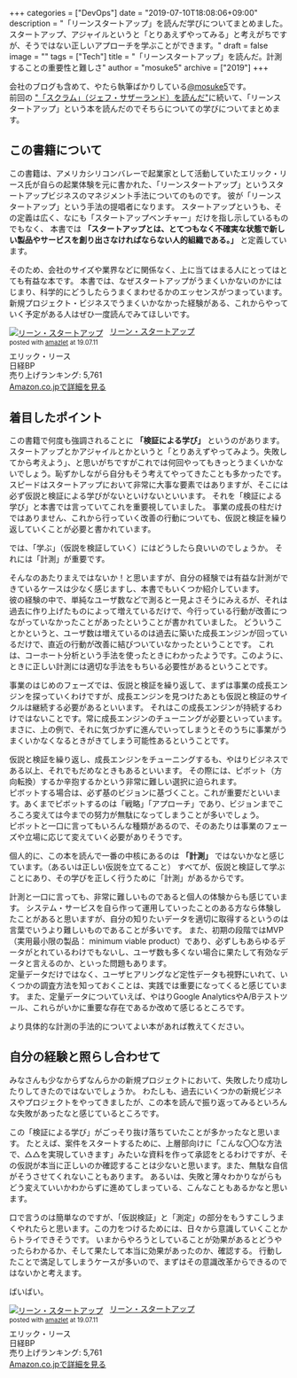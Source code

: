 +++
categories = ["DevOps"]
date = "2019-07-10T18:08:06+09:00"
description = "「リーンスタートアップ」を読んだ学びについてまとめました。スタートアップ、アジャイルというと「とりあえずやってみる」と考えがちですが、そうではない正しいアプローチを学ぶことができます。"
draft = false
image = ""
tags = ["Tech"]
title = "「リーンスタートアップ」を読んだ。計測することの重要性と難しさ"
author = "mosuke5"
archive = ["2019"]
+++

会社のブログも含めて、やたら執筆ばかりしている[@mosuke5](https://twitter.com/mosuke5)です。  
前回の ["「スクラム」（ジェフ・サザーランド）を読んだ"](/entry/2019/06/30/scram/)に続いて、「リーンスタートアップ」という本を読んだのでそちらについての学びについてまとめます。

## この書籍について
この書籍は、アメリカシリコンバレーで起業家として活動していたエリック・リース氏が自らの起業体験を元に書かれた、「リーンスタートアップ」というスタートアップビジネスのマネジメント手法についてのものです。
彼が「リーンスタートアップ」という手法の提唱者になります。
スタートアップというも、その定義は広く、なにも「スタートアップベンチャー」だけを指し示しているものでもなく、
本書では **「スタートアップとは、とてつもなく不確実な状態で新しい製品やサービスを創り出さなければならない人的組織である。」** と定義しています。

そのため、会社のサイズや業界などに関係なく、上に当てはまる人にとってはとても有益な本です。
本書では、なぜスタートアップがうまくいかないのかにはじまり、科学的にどうしたらうまくまわせるかのエッセンスがつまっています。
新規プロジェクト・ビジネスでうまくいかなかった経験がある、これからやっていく予定がある人はぜひ一度読んでみてほしいです。

<!--more-->

<div class="amazlet-box" style="margin-bottom:0px;"><div class="amazlet-image" style="float:left;margin:0px 12px 1px 0px;"><a href="https://amzn.to/2S5PeJk" name="amazletlink" target="_blank"><img src="https://images-fe.ssl-images-amazon.com/images/I/51bOkHsFFlL._SL160_.jpg" alt="リーン・スタートアップ" style="border: none;" /></a></div><div class="amazlet-info" style="line-height:120%; margin-bottom: 10px"><div class="amazlet-name" style="margin-bottom:10px;line-height:120%"><a href="https://amzn.to/2S5PeJk" name="amazletlink" target="_blank">リーン・スタートアップ</a><div class="amazlet-powered-date" style="font-size:80%;margin-top:5px;line-height:120%">posted with <a href="http://www.amazlet.com/" title="amazlet" target="_blank">amazlet</a> at 19.07.11</div></div><div class="amazlet-detail">エリック・リース <br />日経BP <br />売り上げランキング: 5,761<br /></div><div class="amazlet-sub-info" style="float: left;"><div class="amazlet-link" style="margin-top: 5px"><a href="https://amzn.to/2S5PeJk" name="amazletlink" target="_blank">Amazon.co.jpで詳細を見る</a></div></div></div><div class="amazlet-footer" style="clear: left"></div></div>


## 着目したポイント
この書籍で何度も強調されることに **「検証による学び」** というのがあります。
スタートアップとかアジャイルとかというと「とりあえずやってみよう。失敗してから考えよう」、と思いがちですがこれでは何回やってもきっとうまくいかないでしょう。恥ずかしながら自分もそう考えてやってきたことも多かったです。  
スピードはスタートアップにおいて非常に大事な要素ではありますが、そこには必ず仮説と検証による学びがないといけないといいます。
それを「検証による学び」と本書では言っていてこれを重要視していました。
事業の成長の柱だけではありません、これから行っていく改善の行動についても、仮説と検証を繰り返していくことが必要と書かれています。

では、「学ぶ」（仮説を検証していく）にはどうしたら良いいのでしょうか。
それには「計測」が重要です。

そんなのあたりまえではないか！と思いますが、自分の経験では有益な計測ができているケースは少なく感じますし、本書でもいくつか紹介しています。  
彼の経験の中で、単純なユーザ数などで測ると一見よさそうにみえるが、それは過去に作り上げたものによって増えているだけで、今行っている行動が改善につながっていなかったことがあったということが書かれていました。
どういうことかというと、ユーザ数は増えているのは過去に築いた成長エンジンが回っているだけで、直近の行動が改善に結びついていなかったということです。
これは、コーホート分析という手法を使ったときにわかったようです。このように、ときに正しい計測には適切な手法をもちいる必要性があるということです。

事業のはじめのフェーズでは、仮説と検証を繰り返して、まずは事業の成長エンジンを探っていくわけですが、成長エンジンを見つけたあとも仮説と検証のサイクルは継続する必要があるといいます。
それはこの成長エンジンが持続するわけではないことです。常に成長エンジンのチューニングが必要といっています。
まさに、上の例で、それに気づかずに進んでいってしまうとそのうちに事業がうまくいかなくなるときがきてしまう可能性あるということです。

仮説と検証を繰り返し、成長エンジンをチューニングするも、やはりビジネスである以上、それでもだめなときもあるといいます。
その際には、ピボット（方向転換）するか辛抱するかという非常に難しい選択に迫られます。  
ピボットする場合は、必ず基のビジョンに基づくこと。これが重要だといいます。あくまでピボットするのは「戦略」「アプローチ」であり、ビジョンまでころころ変えては今までの努力が無駄になってしまうことが多いでしょう。  
ピボットと一口に言ってもいろんな種類があるので、そのあたりは事業のフェーズや立場に応じて変えていく必要がありそうです。

個人的に、この本を読んで一番の中核にあるのは **「計測」** ではないかなと感じています。（あるいは正しい仮説を立てること）
すべてが、仮説と検証して学ぶことにあり、その学びを正しく行うために「計測」があるからです。

計測と一口に言っても、非常に難しいものであると個人の体験からも感じています。
システム・サービスを自ら作って運用していったことのある方なら体験したことがあると思いますが、自分の知りたいデータを適切に取得するというのは言葉でいうより難しいものであることが多いです。
また、初期の段階ではMVP（実用最小限の製品： minimum viable product）であり、必ずしもあらゆるデータがとれているわけでもないし、ユーザ数も多くない場合に果たして有効なデータと言えるのか、といった問題もあります。  
定量データだけではなく、ユーザヒアリングなど定性データも視野にいれて、いくつかの調査方法を知っておくことは、実践では重要になってくると感じています。
また、定量データについていえば、やはりGoogle AnalyticsやA/Bテストツール、これらがいかに重要な存在であるか改めて感じるところです。

より具体的な計測の手法的についてよい本があれば教えてください。

## 自分の経験と照らし合わせて
みなさんも少なからずなんらかの新規プロジェクトにおいて、失敗したり成功したりしてきたのではないでしょうか。
わたしも、過去にいくつかの新規ビジネスやプロジェクトをやってきましたが、この本を読んで振り返ってみるといろんな失敗があったなと感じているところです。

この「検証による学び」がごっそり抜け落ちていたことが多かったなと思います。
たとえば、案件をスタートするために、上層部向けに「こんな〇〇な方法で、△△を実現していきます」みたいな資料を作って承認をとるわけですが、その仮説が本当に正しいのか確認することは少ないと思います。また、無駄な自信がそうさせてくれないこともあります。
あるいは、失敗と薄々わかりながらもどう変えていいかわからずに進めてしまっている、こんなこともあるかなと思います。

口で言うのは簡単なのですが、「仮説検証」と「測定」の部分をもうすこしうまくやれたらと思います。この力をつけるためには、日々から意識していくことからトライできそうです。
いまからやろうとしていることが効果があるとどうやったらわかるか、そして果たして本当に効果があったのか、確認する。
行動したことで満足してしまうケースが多いので、まずはその意識改革からできるのではないかと考えます。

ばいばい。

<div class="amazlet-box" style="margin-bottom:0px;"><div class="amazlet-image" style="float:left;margin:0px 12px 1px 0px;"><a href="https://amzn.to/2S5PeJk" name="amazletlink" target="_blank"><img src="https://images-fe.ssl-images-amazon.com/images/I/51bOkHsFFlL._SL160_.jpg" alt="リーン・スタートアップ" style="border: none;" /></a></div><div class="amazlet-info" style="line-height:120%; margin-bottom: 10px"><div class="amazlet-name" style="margin-bottom:10px;line-height:120%"><a href="https://amzn.to/2S5PeJk" name="amazletlink" target="_blank">リーン・スタートアップ</a><div class="amazlet-powered-date" style="font-size:80%;margin-top:5px;line-height:120%">posted with <a href="http://www.amazlet.com/" title="amazlet" target="_blank">amazlet</a> at 19.07.11</div></div><div class="amazlet-detail">エリック・リース <br />日経BP <br />売り上げランキング: 5,761<br /></div><div class="amazlet-sub-info" style="float: left;"><div class="amazlet-link" style="margin-top: 5px"><a href="https://amzn.to/2S5PeJk" name="amazletlink" target="_blank">Amazon.co.jpで詳細を見る</a></div></div></div><div class="amazlet-footer" style="clear: left"></div></div>
